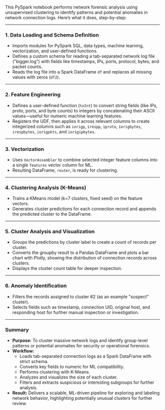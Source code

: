 This PySpark notebook performs network forensic analysis using unsupervised clustering to identify patterns and potential anomalies in network connection logs. Here’s what it does, step-by-step:

---

### 1. Data Loading and Schema Definition

- Imports modules for PySpark SQL, data types, machine learning, vectorization, and user-defined functions.
- Defines a custom schema for reading a tab-separated network log file ("bigger.log") with fields like timestamps, IPs, ports, protocol, bytes, and packet counts.
- Reads the log file into a Spark DataFrame `df` and replaces all missing values with zeros (`df2`).

---

### 2. Feature Engineering

- Defines a user-defined function (`toInt`) to convert string fields (like IPs, proto, ports, and byte counts) to integers by concatenating their ASCII values—useful for numeric machine learning features.
- Registers the UDF, then applies it across relevant columns to create integerized columns such as `iorigp`, `irespp`, `iproto`, `iorigbytes`, `irespbytes`, `iorigpkts`, and `iorigipbytes`.

---

### 3. Vectorization

- Uses `VectorAssembler` to combine selected integer feature columns into a single `features` vector column for ML.
- Resulting DataFrame, `router`, is ready for clustering.

---

### 4. Clustering Analysis (K-Means)

- Trains a KMeans model (k=7 clusters, fixed seed) on the feature vectors.
- Generates cluster predictions for each connection record and appends the predicted cluster to the DataFrame.

---

### 5. Cluster Analysis and Visualization

- Groups the predictions by cluster label to create a count of records per cluster.
- Converts the groupby result to a Pandas DataFrame and plots a bar chart with Plotly, showing the distribution of connection records across clusters.
- Displays the cluster count table for deeper inspection.

---

### 6. Anomaly Identification

- Filters the records assigned to cluster #2 (as an example "suspect" cluster).
- Selects fields such as timestamp, connection UID, original host, and responding host for further manual inspection or investigation.

---

### Summary

- **Purpose:** To cluster massive network logs and identify group-level patterns or potential anomalies for security or operational forensics.
- **Workflow:** 
  - Loads tab-separated connection logs as a Spark DataFrame with strict schema.
  - Converts key fields to numeric for ML compatibility.
  - Performs clustering with K-Means.
  - Analyzes and visualizes the size of each cluster.
  - Filters and extracts suspicious or interesting subgroups for further analysis.
- **Result:** Delivers a scalable, ML-driven pipeline for exploring and labeling network behavior, highlighting potentially unusual clusters for further review.
